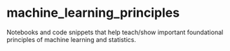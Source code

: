 # machine_learning_principles
Notebooks and code snippets that help teach/show important foundational principles of machine learning and statistics.

